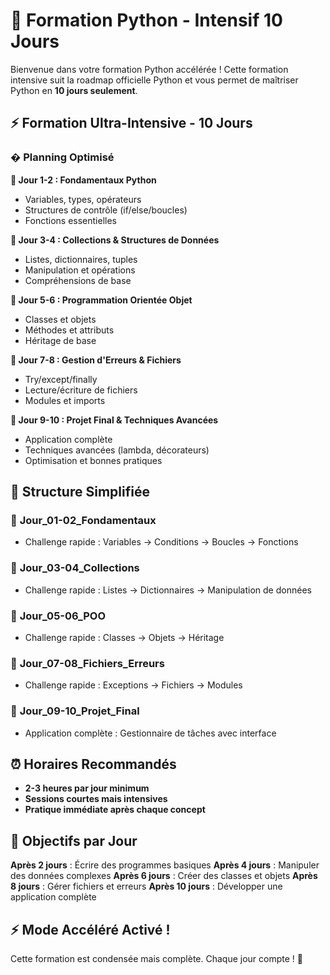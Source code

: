# 🐍 Formation Python - Intensif 10 Jours

Bienvenue dans votre formation Python accélérée ! Cette formation intensive suit la roadmap officielle Python et vous permet de maîtriser Python en **10 jours seulement**.

## ⚡ Formation Ultra-Intensive - 10 Jours

### � **Planning Optimisé**

**🎯 Jour 1-2 : Fondamentaux Python**
- Variables, types, opérateurs
- Structures de contrôle (if/else/boucles)
- Fonctions essentielles

**🎯 Jour 3-4 : Collections & Structures de Données**
- Listes, dictionnaires, tuples
- Manipulation et opérations
- Compréhensions de base

**🎯 Jour 5-6 : Programmation Orientée Objet**
- Classes et objets
- Méthodes et attributs
- Héritage de base

**🎯 Jour 7-8 : Gestion d'Erreurs & Fichiers**
- Try/except/finally
- Lecture/écriture de fichiers
- Modules et imports

**🎯 Jour 9-10 : Projet Final & Techniques Avancées**
- Application complète
- Techniques avancées (lambda, décorateurs)
- Optimisation et bonnes pratiques

## 📁 Structure Simplifiée

### 📂 **Jour_01-02_Fondamentaux**
- Challenge rapide : Variables → Conditions → Boucles → Fonctions

### 📂 **Jour_03-04_Collections**
- Challenge rapide : Listes → Dictionnaires → Manipulation de données

### 📂 **Jour_05-06_POO**
- Challenge rapide : Classes → Objets → Héritage

### 📂 **Jour_07-08_Fichiers_Erreurs**
- Challenge rapide : Exceptions → Fichiers → Modules

### 📂 **Jour_09-10_Projet_Final**
- Application complète : Gestionnaire de tâches avec interface

## ⏰ Horaires Recommandés

- **2-3 heures par jour minimum**
- **Sessions courtes mais intensives**
- **Pratique immédiate après chaque concept**

## 🎯 Objectifs par Jour

**Après 2 jours** : Écrire des programmes basiques
**Après 4 jours** : Manipuler des données complexes
**Après 6 jours** : Créer des classes et objets
**Après 8 jours** : Gérer fichiers et erreurs
**Après 10 jours** : Développer une application complète

## ⚡ Mode Accéléré Activé !

Cette formation est condensée mais complète. Chaque jour compte ! 🚀
